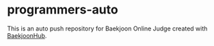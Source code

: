 # programmers-auto
This is an auto push repository for Baekjoon Online Judge created with [BaekjoonHub](https://github.com/BaekjoonHub/BaekjoonHub).
